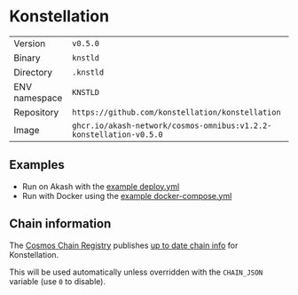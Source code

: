 # Konstellation

| | |
|---|---|
|Version|`v0.5.0`|
|Binary|`knstld`|
|Directory|`.knstld`|
|ENV namespace|`KNSTLD`|
|Repository|`https://github.com/konstellation/konstellation`|
|Image|`ghcr.io/akash-network/cosmos-omnibus:v1.2.2-konstellation-v0.5.0`|

## Examples

- Run on Akash with the [example deploy.yml](./deploy.yml)
- Run with Docker using the [example docker-compose.yml](./docker-compose.yml)

## Chain information

The [Cosmos Chain Registry](https://github.com/cosmos/chain-registry) publishes [up to date chain info](https://raw.githubusercontent.com/cosmos/chain-registry/master/konstellation/chain.json) for Konstellation.

This will be used automatically unless overridden with the `CHAIN_JSON` variable (use `0` to disable).
